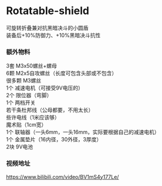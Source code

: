 # Rotatable-shield
可旋转折叠兼对抗黑暗决斗的小圆盾  
装备后+10%防御力、+10%黑暗决斗抗性

### 额外物料
3套 M3x50螺丝+螺母  
6颗 M2x5自攻螺丝（长度可包含头部或不包含）  
很多颗 M3螺丝  
1个 减速电机（可接受9V电压的）  
2个 限位器（弯脚）  
1个 两档开关   
若干条杜邦线（公母都要，不用太长）  
些许电线（1米应该够）  
魔术贴（1cm宽）  
1个 联轴器（一头6mm，一头16mm，实际要根据自己的减速电机）  
1个 金属垫片（16内径，30外径，3厚度）  
2块 9V电池


### 视频地址
https://www.bilibili.com/video/BV1mS4y177Le/
